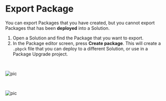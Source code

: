 # Export Package

You can export Packages that you have created, but you cannot export Packages that has been **deployed** into a Solution.
<br/>

1. Open a Solution and find the Package that you want to export.
2. In the Package editor screen, press **Create package**. This will create a `.pbpck` file that you can deploy to a different Solution, or use in a Package Upgrade project.

<br/>

![pic](https://profitbasedocs.blob.core.windows.net/images/export1.png)

<br/>

![pic](https://profitbasedocs.blob.core.windows.net/images/export2.png)